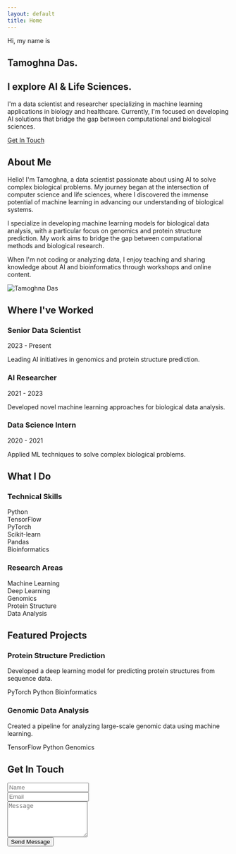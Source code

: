 ```yaml
---
layout: default
title: Home
---
```


<!-- Hero Section -->
<section class="hero-section" id="home">
    <div class="hero-content">
        <p class="hero-greeting">Hi, my name is</p>
        <h1 class="hero-title">Tamoghna Das.</h1>
        <h2 class="hero-subtitle">I explore AI & Life Sciences.</h2>
        <p class="hero-description">
            I'm a data scientist and researcher specializing in machine learning applications in biology and healthcare. 
            Currently, I'm focused on developing AI solutions that bridge the gap between computational and biological sciences.
        </p>
        <a href="#contact" class="btn btn-primary">Get In Touch</a>
    </div>
</section>

<!-- About Section -->
<section id="about" class="fade-in">
    <h2 class="section-title">About Me</h2>
    <div class="grid md:grid-cols-2 gap-12 items-center">
        <div>
            <p class="text-lg text-gray-300 mb-4">
                Hello! I'm Tamoghna, a data scientist passionate about using AI to solve complex biological problems. 
                My journey began at the intersection of computer science and life sciences, where I discovered the 
                immense potential of machine learning in advancing our understanding of biological systems.
            </p>
            <p class="text-lg text-gray-300 mb-4">
                I specialize in developing machine learning models for biological data analysis, with a particular 
                focus on genomics and protein structure prediction. My work aims to bridge the gap between 
                computational methods and biological research.
            </p>
            <p class="text-lg text-gray-300">
                When I'm not coding or analyzing data, I enjoy teaching and sharing knowledge about AI and 
                bioinformatics through workshops and online content.
            </p>
        </div>
        <div class="profile-container mx-auto">
            <div class="profile-image-wrapper">
                <img src="assets/images/profile.jpg" alt="Tamoghna Das" class="profile-image">
            </div>
        </div>
    </div>
</section>

<!-- Experience Section -->
<section id="experience" class="fade-in">
    <h2 class="section-title">Where I've Worked</h2>
    <div class="timeline-container">
        <div class="timeline-item slide-in">
            <h3 class="text-xl font-bold text-gray-100">Senior Data Scientist</h3>
            <p class="text-teal-300 font-mono text-sm mb-2">2023 - Present</p>
            <p class="text-gray-300">Leading AI initiatives in genomics and protein structure prediction.</p>
        </div>
        <div class="timeline-item slide-in">
            <h3 class="text-xl font-bold text-gray-100">AI Researcher</h3>
            <p class="text-teal-300 font-mono text-sm mb-2">2021 - 2023</p>
            <p class="text-gray-300">Developed novel machine learning approaches for biological data analysis.</p>
        </div>
        <div class="timeline-item slide-in">
            <h3 class="text-xl font-bold text-gray-100">Data Science Intern</h3>
            <p class="text-teal-300 font-mono text-sm mb-2">2020 - 2021</p>
            <p class="text-gray-300">Applied ML techniques to solve complex biological problems.</p>
        </div>
    </div>
</section>

<!-- Skills Section -->
<section id="skills" class="fade-in">
    <h2 class="section-title">What I Do</h2>
    <div class="grid md:grid-cols-2 gap-8">
        <div class="card p-6">
            <h3 class="text-xl font-bold text-gray-100 mb-4">Technical Skills</h3>
            <div class="space-y-2">
                <div class="skill-badge">Python</div>
                <div class="skill-badge">TensorFlow</div>
                <div class="skill-badge">PyTorch</div>
                <div class="skill-badge">Scikit-learn</div>
                <div class="skill-badge">Pandas</div>
                <div class="skill-badge">Bioinformatics</div>
            </div>
        </div>
        <div class="card p-6">
            <h3 class="text-xl font-bold text-gray-100 mb-4">Research Areas</h3>
            <div class="space-y-2">
                <div class="skill-badge">Machine Learning</div>
                <div class="skill-badge">Deep Learning</div>
                <div class="skill-badge">Genomics</div>
                <div class="skill-badge">Protein Structure</div>
                <div class="skill-badge">Data Analysis</div>
            </div>
        </div>
    </div>
</section>

<!-- Portfolio Section -->
<section id="portfolio" class="fade-in">
    <h2 class="section-title">Featured Projects</h2>
    <div class="grid md:grid-cols-2 gap-8">
        <div class="project-card">
            <h3 class="project-title">Protein Structure Prediction</h3>
            <p class="project-description">
                Developed a deep learning model for predicting protein structures from sequence data.
            </p>
            <div class="project-tech">
                <span class="project-tech-item">PyTorch</span>
                <span class="project-tech-item">Python</span>
                <span class="project-tech-item">Bioinformatics</span>
            </div>
            <div class="project-links">
                <a href="#" class="project-link">
                    <i class="fab fa-github"></i>
                </a>
                <a href="#" class="project-link">
                    <i class="fas fa-external-link-alt"></i>
                </a>
            </div>
        </div>
        <div class="project-card">
            <h3 class="project-title">Genomic Data Analysis</h3>
            <p class="project-description">
                Created a pipeline for analyzing large-scale genomic data using machine learning.
            </p>
            <div class="project-tech">
                <span class="project-tech-item">TensorFlow</span>
                <span class="project-tech-item">Python</span>
                <span class="project-tech-item">Genomics</span>
            </div>
            <div class="project-links">
                <a href="#" class="project-link">
                    <i class="fab fa-github"></i>
                </a>
                <a href="#" class="project-link">
                    <i class="fas fa-external-link-alt"></i>
                </a>
            </div>
        </div>
    </div>
</section>

<!-- Contact Section -->
<section id="contact" class="fade-in">
    <h2 class="section-title">Get In Touch</h2>
    <div class="contact-form">
        <div class="form-group">
            <input type="text" class="form-input" placeholder="Name" required>
        </div>
        <div class="form-group">
            <input type="email" class="form-input" placeholder="Email" required>
        </div>
        <div class="form-group">
            <textarea class="form-input" rows="5" placeholder="Message" required></textarea>
        </div>
        <button type="submit" class="btn btn-primary w-full">Send Message</button>
    </div>
</section>

